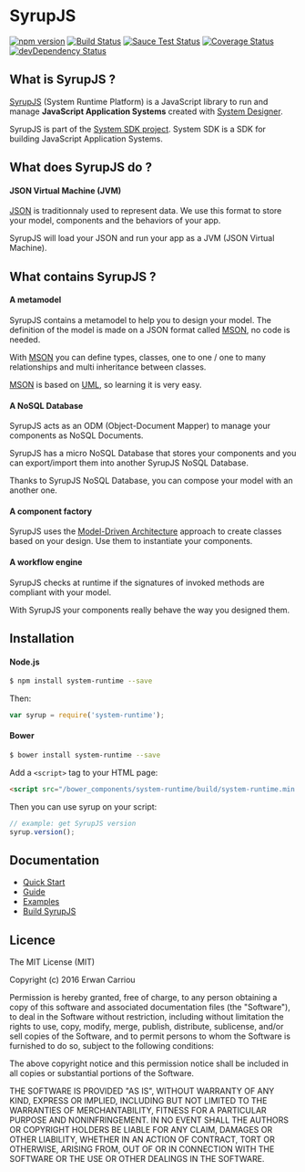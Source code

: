 # SyrupJS

[![npm version](https://badge.fury.io/js/system-runtime.svg)](http://badge.fury.io/js/system-runtime)
[![Build Status](https://travis-ci.org/system-sdk/system-runtime.svg?branch=master)](https://travis-ci.org/system-sdk/system-runtime)
[![Sauce Test Status](https://saucelabs.com/buildstatus/system-runtime)](https://saucelabs.com/u/system-runtime)
[![Coverage Status](https://img.shields.io/coveralls/system-sdk/system-runtime.svg)](https://coveralls.io/r/system-sdk/system-runtime)
[![devDependency Status](https://david-dm.org/system-sdk/system-runtime/dev-status.svg)](https://david-dm.org/system-sdk/system-runtime#info=devDependencies)

## What is SyrupJS ?

[SyrupJS](https://syrupjs.github.io) (System Runtime Platform) is a JavaScript library to run and manage **JavaScript Application Systems** created with [System Designer](http://designfirst.io).

SyrupJS is part of the [System SDK project](https://github.com/system-sdk).
System SDK is a SDK for building JavaScript Application Systems.

## What does SyrupJS do ?

#### JSON Virtual Machine (JVM)

[JSON](http://json.org) is traditionnaly used to represent data. We use this format to store your model, components and the behaviors of your app.

SyrupJS will load your JSON and run your app as a JVM (JSON Virtual Machine).

## What contains SyrupJS ?

#### A metamodel

SyrupJS contains a metamodel to help you to design your model. The definition of the model is made on a JSON format called [MSON](https://syrupjs.readme.io/docs/design-your-model#section-mson), no code is needed. 

With [MSON](https://syrupjs.readme.io/docs/design-your-model#section-mson) you can define types, classes, one to one / one to many relationships and multi inheritance between classes. 

[MSON](https://syrupjs.readme.io/docs/design-your-model#section-mson) is based on [UML](http://uml.org), so learning it is very easy.

#### A NoSQL Database

SyrupJS acts as an ODM (Object-Document Mapper) to manage your components as NoSQL Documents. 

SyrupJS has a micro NoSQL Database that stores your components and you can export/import them into another SyrupJS NoSQL Database. 

Thanks to SyrupJS NoSQL Database, you can compose your model with an another one.

#### A component factory

SyrupJS uses the [Model-Driven Architecture](http://www.omg.org/mda/) approach to create classes based on your design. Use them to instantiate your components. 

#### A workflow engine

SyrupJS checks at runtime if the signatures of invoked methods are compliant with your model. 

With SyrupJS your components really behave the way you designed them. 

## Installation

#### Node.js

```sh
$ npm install system-runtime --save
```

Then:

```js
var syrup = require('system-runtime');
```

#### Bower

```sh
$ bower install system-runtime --save
```

Add a `<script>` tag to your HTML page:
```html
<script src="/bower_components/system-runtime/build/system-runtime.min.js"></script>
```

Then you can use syrup on your script:
```js
// example: get SyrupJS version
syrup.version();
```

## Documentation

* [Quick Start](https://syrupjs.readme.io/docs/quick-start)
* [Guide](https://syrupjs.readme.io/docs/installation)
* [Examples](https://syrupjs.readme.io/docs/a-basic-hello-world)
* [Build SyrupJS](https://syrupjs.readme.io/docs/extend-syrupjs)

## Licence

The MIT License (MIT)

Copyright (c) 2016 Erwan Carriou

Permission is hereby granted, free of charge, to any person obtaining a copy
of this software and associated documentation files (the "Software"), to deal
in the Software without restriction, including without limitation the rights
to use, copy, modify, merge, publish, distribute, sublicense, and/or sell
copies of the Software, and to permit persons to whom the Software is
furnished to do so, subject to the following conditions:

The above copyright notice and this permission notice shall be included in all
copies or substantial portions of the Software.

THE SOFTWARE IS PROVIDED "AS IS", WITHOUT WARRANTY OF ANY KIND, EXPRESS OR
IMPLIED, INCLUDING BUT NOT LIMITED TO THE WARRANTIES OF MERCHANTABILITY,
FITNESS FOR A PARTICULAR PURPOSE AND NONINFRINGEMENT. IN NO EVENT SHALL THE
AUTHORS OR COPYRIGHT HOLDERS BE LIABLE FOR ANY CLAIM, DAMAGES OR OTHER
LIABILITY, WHETHER IN AN ACTION OF CONTRACT, TORT OR OTHERWISE, ARISING FROM,
OUT OF OR IN CONNECTION WITH THE SOFTWARE OR THE USE OR OTHER DEALINGS IN THE
SOFTWARE. 